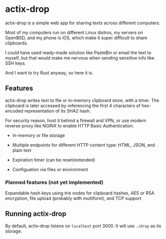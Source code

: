 # actix-drop

actix-drop is a simple web app for sharing texts across different computers.

Most of my computers run on different Linux distros, my servers on OpenBSD,
and my phone is iOS, which make it super difficult to share clipboards.

I could have used ready-made solution like PasteBin or email the text to myself,
but that would make me nervous when sending sensitive info like SSH keys.

And I want to try Rust anyway, so here it is.

## Features

actix-drop writes text to file or in-memory clipboard store, with a timer.
The clipboard is later accessed by referencing the first 4 characters of
hex-encoded representation of its SHA2 hash.

For security reason, host it behind a firewall and VPN, or use modern reverse proxy
like NGINX to enable HTTP Basic Authentication.

- In-memory or file storage

- Multiple endpoints for different HTTP content type: HTML, JSON, and plain text

- Expiration timer (can be reset/extended)

- Configuation via files or environment

### Planned features (not yet implemented)

Expandable hash keys using trie nodes for clipboard hashes, AES or RSA encryption,
file upload (probably with multiform), and TCP support

## Running actix-drop

By default, actix-drop listens on `localhost` port 3000.
It will use `./drop` as its storage.
